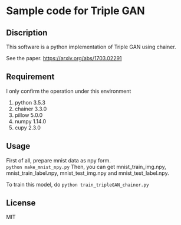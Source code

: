 # Sample code for Triple GAN

## Discription
This software is a python implementation of Triple GAN using chainer.  

See the paper.
https://arxiv.org/abs/1703.02291

## Requirement
I only confirm the operation under this environment
1.  python 3.5.3
2.  chainer 3.3.0
3.  pillow 5.0.0
4.  numpy 1.14.0
5.  cupy 2.3.0

## Usage
First of all, prepare mnist data as npy form.  
`python make_mnist_npy.py`
Then, you can get mnist_train_img.npy, mnist_train_label.npy, mnist_test_img.npy and mnist_test_label.npy.  

To train this model, do `python train_tripleGAN_chainer.py`


## License
MIT 
